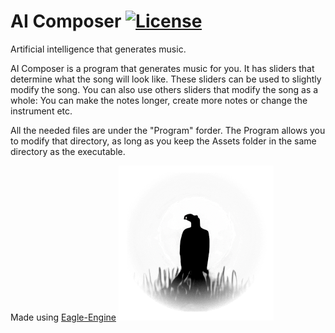 # AI Composer [![License](https://img.shields.io/github/license/RaskiTech/AI-Composer.svg)](https://github.com/RaskiTech/AI-Composer/blob/master/LICENSE)
Artificial intelligence that generates music.

AI Composer is a program that generates music for you. It has sliders that determine what the song will look like. These sliders can be used to slightly modify the song. You can also use others sliders that modify the song as a whole: You can make the notes longer, create more notes or change the instrument etc.

All the needed files are under the "Program" forder. The Program allows you to modify that directory, as long as you keep the Assets folder in the same directory as the executable.

Made using [Eagle-Engine](https://github.com/RaskiTech/Eagle)
![Eagle](EagleLogo.png?raw=true "Eagle logo")